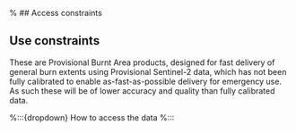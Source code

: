 % ## Access constraints

## Use constraints

These are Provisional Burnt Area products, designed for fast delivery of general burn extents using Provisional Sentinel-2 data, which has not been fully calibrated to enable as-fast-as-possible delivery for emergency use. As such these will be of lower accuracy and quality than fully calibrated data.

%:::{dropdown} How to access the data
%:::

